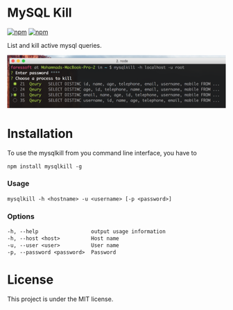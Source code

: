 # MySQL Kill

[![npm](https://img.shields.io/npm/v/mysqlkill.svg)](https://www.npmjs.com/package/mysqlkill)
[![npm](https://img.shields.io/npm/l/mysqlkill.svg)](https://github.com/faressoft/mysqlkill/blob/master/LICENSE)

List and kill active mysql queries.

![Usage](/usage.png?raw=true)

# Installation

To use the mysqlkill from you command line interface, you have to

```
npm install mysqlkill -g
```

### Usage

```
mysqlkill -h <hostname> -u <username> [-p <password>]
```

### Options

```
-h, --help                 output usage information
-h, --host <host>          Host name
-u, --user <user>          User name
-p, --password <password>  Password
```

# License

This project is under the MIT license.
